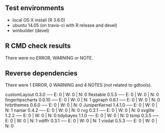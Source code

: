## Test environments

- local OS X install (R 3.6.0)
- ubuntu 14.05 (on travis-ci with R release and devel)
- winbuilder (devel)

## R CMD check results

There were no ERROR, WARNING or NOTE. 

## Reverse dependencies

There were 1 ERROR, 0 WARNING and 4 NOTES (not related to gdtools). 

customLayout 0.3.0       ── E: 0   | W: 0     | N: 0
flextable 0.5.5          ── E: 0   | W: 0     | N: 0
fingertipscharts 0.0.10  ── E: 0   | W: 0     | N: 1
ggiraph 0.6.1            ── E: 0   | W: 0     | N: 0
hrbrthemes 0.6.0         ── E: 0   | W: 0     | N: 0
JuniperKernel 1.4.1.0    ── E: 0   | W: 0     | N: 1
naniar 0.4.2             ── E: 0   | W: 0     | N: 0
rvg 0.2.1                ── E: 0   | W: 0     | N: 0
svglite 1.2.2            ── E: 0   | W: 0     | N: 0
tidybayes 1.1.0          ── E: 0   | W: 0     | N: 0
tsmp 0.3.5               ── E: 0   | W: 0     | N: 1
vdiffr 0.3.1             ── E: 0   | W: 0     | N: 1
visdat 0.5.3             ── E: 0   | W: 0     | N: 0
